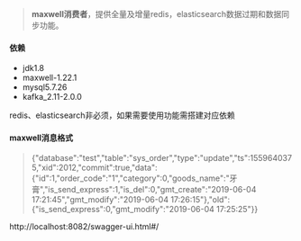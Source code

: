 > **maxwell消费者**，提供全量及增量redis，elasticsearch数据过期和数据同步功能。
#### 依赖
* jdk1.8
* maxwell-1.22.1
* mysql5.7.26
* kafka_2.11-2.0.0

redis、elasticsearch非必须，如果需要使用功能需搭建对应依赖


#### maxwell消息格式
>{"database":"test","table":"sys_order","type":"update","ts":1559640375,"xid":2012,"commit":true,"data":{"id":1,"order_code":"1","category":0,"goods_name":"牙膏","is_send_express":1,"is_del":0,"gmt_create":"2019-06-04 17:21:45","gmt_modify":"2019-06-04 17:26:15"},"old":{"is_send_express":0,"gmt_modify":"2019-06-04 17:25:25"}}

http://localhost:8082/swagger-ui.html#/
